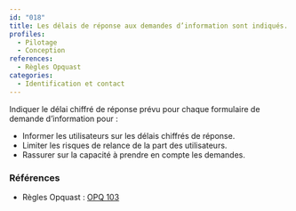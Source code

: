 ```yaml
---
id: "018"
title: Les délais de réponse aux demandes d’information sont indiqués.
profiles:
  - Pilotage
  - Conception
references:
  - Règles Opquast
categories:
  - Identification et contact
---
```


Indiquer le délai chiffré de réponse prévu pour chaque formulaire de demande d’information pour :

* Informer les utilisateurs sur les délais chiffrés de réponse.
* Limiter les risques de relance de la part des utilisateurs.
* Rassurer sur la capacité à prendre en compte les demandes.

### Références

* Règles Opquast : [OPQ 103](https://checklists.opquast.com/fr/assurance-qualite-web/les-delais-de-reponse-aux-demandes-dinformation-sont-indiques)
